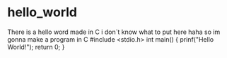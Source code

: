 # hello_world
There is a hello word made in C
i don´t know  what to put here 
haha
so im gonna make a program in C
#include <stdio.h>
int main()
{
prinf("Hello World!");
return 0;
}
